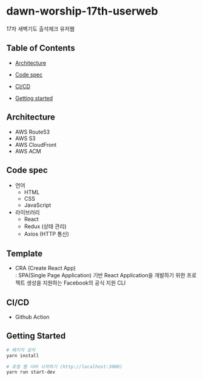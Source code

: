 # dawn-worship-17th-userweb
17차 새벽기도 출석체크 유저웹

## Table of Contents
- [Architecture](#architecture)

- [Code spec](#code-spec)

- [CI/CD](#ci/cd)

- [Getting started](#getting-started)

## Architecture
- AWS Route53
- AWS S3
- AWS CloudFront
- AWS ACM

## Code spec
- 언어
  - HTML
  - CSS
  - JavaScript
- 라이브러리
  - React
  - Redux (상태 관리)
  - Axios (HTTP 통신)

## Template
- CRA (Create React App)<br>
: SPA(Single Page Application) 기반 React Application을 개발하기 위한 프로젝트 생성을 지원하는 Facebook의 공식 지원 CLI

## CI/CD
- Github Action

## Getting Started
``` bash
# 패키지 설치
yarn install

# 로컬 웹 서버 시작하기 (http://localhost:3000)
yarn run start-dev
```
